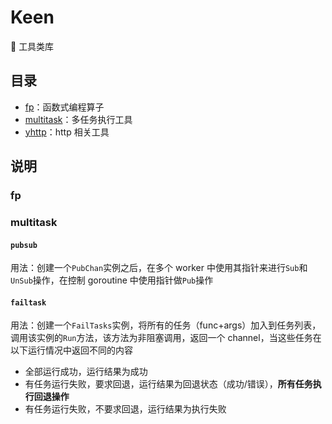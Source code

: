 # Keen

🔧 工具类库

## 目录

- [fp](./fp/pkg.go)：函数式编程算子
- [multitask](./multitask/pkg.go)：多任务执行工具
- [yhttp](./yhttp/pkg.go)：http 相关工具

## 说明

### fp

### multitask

#### `pubsub`

用法：创建一个`PubChan`实例之后，在多个 worker 中使用其指针来进行`Sub`和`UnSub`操作，在控制 goroutine 中使用指针做`Pub`操作

#### `failtask`

用法：创建一个`FailTasks`实例，将所有的任务（func+args）加入到任务列表，调用该实例的`Run`方法，该方法为非阻塞调用，返回一个 channel，当这些任务在以下运行情况中返回不同的内容

- 全部运行成功，运行结果为成功
- 有任务运行失败，要求回退，运行结果为回退状态（成功/错误），**所有任务执行回退操作**
- 有任务运行失败，不要求回退，运行结果为执行失败
